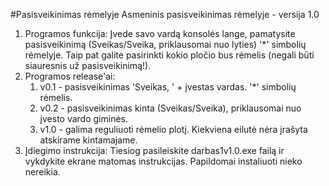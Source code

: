 #Pasisveikinimas rėmelyje
Asmeninis pasisveikinimas rėmelyje - versija 1.0

1. Programos funkcija:
	Įvede savo vardą konsolės lange, pamatysite pasisveikinimą (Sveikas/Sveika, priklausomai nuo lyties) '\*' simbolių rėmelyje.
	Taip pat galite pasirinkti kokio pločio bus rėmelis (negali būti siauresnis už pasisveikinimą!).
2. Programos release'ai:
	1. v0.1 - pasisveikinimas 'Sveikas, ' + įvestas vardas.  '\*' simbolių rėmelis.
	2. v0.2 - pasisveikinimas kinta (Sveikas/Sveika), priklausomai nuo įvesto vardo giminės.
	3. v1.0 - galima reguliuoti rėmelio plotį. Kiekviena eilutė nėra įrašyta atskirame kintamajame.
3. Įdiegimo instrukcija:
	Tiesiog pasileiskite darbas1v1.0.exe failą ir vykdykite ekrane matomas instrukcijas. Papildomai instaliuoti nieko nereikia.